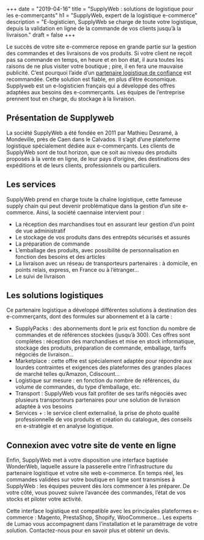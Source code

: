 +++
date = "2019-04-16"
title = "SupplyWeb : solutions de logistique pour les e-commerçants"
h1 = "SupplyWeb, expert de la logistique e-commerce"
description = "E-logisticien, SupplyWeb se charge de toute votre logistique, depuis la validation en ligne de la commande de vos clients jusqu’à la livraison."
draft = false
+++

Le succès de votre site e-commerce repose en grande partie sur la gestion des commandes et des livraisons de vos produits. Si votre client ne reçoit pas sa commande en temps, en heure et en bon état, il aura toutes les raisons de ne plus visiter votre boutique ; pire, il en fera une mauvaise publicité. C’est pourquoi l’aide d’un [partenaire logistique de confiance](/ecommerce/tunnel-de-vente/livraison/partenaire-logistique/) est recommandée. Cette solution est fiable, en plus d’être économique. Supplyweb est un e-logisticien français qui a développé des offres adaptées aux besoins des e-commerçants. Les équipes de l’entreprise prennent tout en charge, du stockage à la livraison.

## Présentation de Supplyweb

La société SupplyWeb a été fondée en 2011 par Mathieu Desramé, à Mondeville, près de Caen dans le Calvados. Il s’agit d’une plateforme logistique spécialement dédiée aux e-commerçants. Les clients de SupplyWeb sont de tout horizon, que ce soit au niveau des produits proposés à la vente en ligne, de leur pays d’origine, des destinations des expéditions et de leurs clients, professionnels ou particuliers.

## Les services

SupplyWeb prend en charge toute la chaîne logistique, cette fameuse supply chain qui peut devenir problématique dans la gestion d’un site e-commerce. Ainsi, la société caennaise intervient pour :

-	La réception des marchandises tout en assurant leur gestion d’un point de vue administratif
-	Le stockage de vos produits dans des entrepôts sécurisés et assurés
-	La préparation de commande
-	L’emballage des produits, avec possibilité de personnalisation en fonction des besoins et des articles
-	La livraison avec un réseau de transporteurs partenaires : à domicile, en points relais, express, en France ou à l’étranger…
-	Le suivi de livraison 

## Les solutions logistiques

Ce partenaire logistique a développé différentes solutions à destination des e-commerçants, dont des formules sur abonnement et à la carte :

-	SupplyPacks : des abonnements dont le prix est fonction du nombre de commandes et de références stockées (jusqu’à 300). Ces offres sont complètes : réception des marchandises et mise en stock informatique, stockage des produits, préparation de commande, emballage, tarifs négociés de livraison…
-	Marketplace : cette offre est spécialement adaptée pour répondre aux lourdes contraintes et exigences des plateformes des grandes places de marché telles qu’Amazon, Cdiscount…
-	Logistique sur mesure : en fonction du nombre de références, du volume de commandes, du type d’emballage, etc.
-	Transport : SupplyWeb vous fait profiter de ses tarifs négociés avec plusieurs transporteurs partenaires pour une solution de livraison adaptée à vos besoins
-	Services + : le service client externalisé, la prise de photo qualité professionnelle de vos produits et création du catalogue, des conseils en e-stratégie et en analyse logistique.

## Connexion avec votre site de vente en ligne

Enfin, SupplyWeb met à votre disposition une interface baptisée WonderWeb, laquelle assure la passerelle entre l’infrastructure du partenaire logistique et votre site web e-commerce. En temps réel, les commandes validées sur votre boutique en ligne sont transmises à SupplyWeb : les équipes peuvent dès lors commencer à les préparer. De votre côté, vous pouvez suivre l’avancée des commandes, l’état de vos stocks et piloter votre activité.

Cette interface logistique est compatible avec les principales plateformes e-commerce : Magento, PrestaShop, Shopify, WooCommerce… Les experts de Lumao vous accompagnent dans l’installation et le paramétrage de votre solution. Contactez-nous pour en savoir plus et obtenir un devis.
